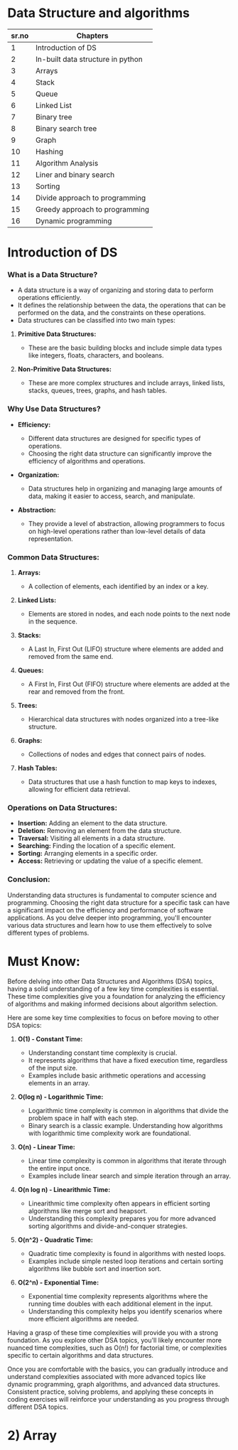 # Data Structure and algorithms
| sr.no | Chapters                          |
|-------|-----------------------------------|
| 1     | Introduction of DS                |
| 2     | In-built data structure in python |
| 3     | Arrays                            |
| 4     | Stack                             |
| 5     | Queue                             |
| 6     | Linked List                       |
| 7     | Binary tree                       |
| 8     | Binary search tree                |
| 9     | Graph                             |
| 10    | Hashing                           |
| 11    | Algorithm Analysis                |
| 12    | Liner and binary search           |
| 13    | Sorting                           |
| 14    | Divide approach to programming    |
| 15    | Greedy approach to programming    |
| 16    | Dynamic programming               |

# Introduction of DS

### What is a Data Structure?
- A data structure is a way of organizing and storing data to perform operations efficiently. 
- It defines the relationship between the data, the operations that can be performed on the data, and the constraints on these operations.
- Data structures can be classified into two main types:

1. **Primitive Data Structures:**
   - These are the basic building blocks and include simple data types like integers, floats, characters, and booleans.

2. **Non-Primitive Data Structures:**
   - These are more complex structures and include arrays, linked lists, stacks, queues, trees, graphs, and hash tables.

### Why Use Data Structures?

- **Efficiency:** 
  - Different data structures are designed for specific types of operations. 
  - Choosing the right data structure can significantly improve the efficiency of algorithms and operations.

- **Organization:** 
  - Data structures help in organizing and managing large amounts of data, making it easier to access, search, and manipulate.

- **Abstraction:** 
  - They provide a level of abstraction, allowing programmers to focus on high-level operations rather than low-level details of data representation.

### Common Data Structures:

1. **Arrays:**
   - A collection of elements, each identified by an index or a key.

2. **Linked Lists:**
   - Elements are stored in nodes, and each node points to the next node in the sequence.

3. **Stacks:**
   - A Last In, First Out (LIFO) structure where elements are added and removed from the same end.

4. **Queues:**
   - A First In, First Out (FIFO) structure where elements are added at the rear and removed from the front.

5. **Trees:**
   - Hierarchical data structures with nodes organized into a tree-like structure.

6. **Graphs:**
   - Collections of nodes and edges that connect pairs of nodes.

7. **Hash Tables:**
   - Data structures that use a hash function to map keys to indexes, allowing for efficient data retrieval.

### Operations on Data Structures:

- **Insertion:** Adding an element to the data structure.
- **Deletion:** Removing an element from the data structure.
- **Traversal:** Visiting all elements in a data structure.
- **Searching:** Finding the location of a specific element.
- **Sorting:** Arranging elements in a specific order.
- **Access:** Retrieving or updating the value of a specific element.

### Conclusion:

Understanding data structures is fundamental to computer science and programming. 
Choosing the right data structure for a specific task can have a significant impact on the efficiency and performance of software applications. 
As you delve deeper into programming, you'll encounter various data structures and learn how to use them effectively to solve different types of problems.

# Must Know:
Before delving into other Data Structures and Algorithms (DSA) topics, having a solid understanding of a few key time
complexities is essential. These time complexities give you a foundation for analyzing the efficiency of algorithms and 
making informed decisions about algorithm selection. 

Here are some key time complexities to focus on before moving to other DSA topics:

1. **O(1) - Constant Time:**
   - Understanding constant time complexity is crucial. 
   - It represents algorithms that have a fixed execution time, regardless of the input size. 
   - Examples include basic arithmetic operations and accessing elements in an array.

2. **O(log n) - Logarithmic Time:**
   - Logarithmic time complexity is common in algorithms that divide the problem space in half with each step. 
   - Binary search is a classic example. Understanding how algorithms with logarithmic time complexity work are foundational.

3. **O(n) - Linear Time:**
   - Linear time complexity is common in algorithms that iterate through the entire input once. 
   - Examples include linear search and simple iteration through an array.

4. **O(n log n) - Linearithmic Time:**
   - Linearithmic time complexity often appears in efficient sorting algorithms like merge sort and heapsort.
   - Understanding this complexity prepares you for more advanced sorting algorithms and divide-and-conquer strategies.

5. **O(n^2) - Quadratic Time:**
   - Quadratic time complexity is found in algorithms with nested loops. 
   - Examples include simple nested loop iterations and certain sorting algorithms like bubble sort and insertion sort.

6. **O(2^n) - Exponential Time:**
   - Exponential time complexity represents algorithms where the running time doubles with each additional element in the input. 
   - Understanding this complexity helps you identify scenarios where more efficient algorithms are needed.

Having a grasp of these time complexities will provide you with a strong foundation. 
As you explore other DSA topics, you'll likely encounter more nuanced time complexities, such as O(n!) for factorial time, 
or complexities specific to certain algorithms and data structures.

Once you are comfortable with the basics, you can gradually introduce and understand complexities associated with more 
advanced topics like dynamic programming, graph algorithms, and advanced data structures. Consistent practice, solving problems,
and applying these concepts in coding exercises will reinforce your understanding as you progress through different DSA topics.

# 2) Array